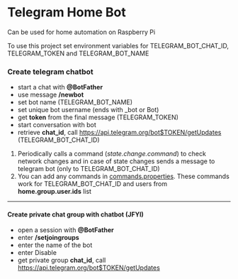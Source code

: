 # Telegram Home Bot

Can be used for home automation on Raspberry Pi

To use this project set environment variables for TELEGRAM_BOT_CHAT_ID, TELEGRAM_TOKEN and TELEGRAM_BOT_NAME


### Create telegram chatbot
* start a chat with __@BotFather__
* use message __/newbot__
* set bot name (TELEGRAM_BOT_NAME)
* set unique bot username (ends with _bot or Bot)
* get __token__ from the final message (TELEGRAM_TOKEN)
* start conversation with bot
* retrieve __chat_id__, call https://api.telegram.org/bot$TOKEN/getUpdates (TELEGRAM_BOT_CHAT_ID)

1. Periodically calls a command (_state.change.command_) to check network changes and in case of state changes sends a message to telegram bot (only to TELEGRAM_BOT_CHAT_ID)
2. You can add any commands in [commands.properties](src/main/resources/commands.properties). These commands work for TELEGRAM_BOT_CHAT_ID and users from __home.group.user.ids__ list

---

#### Create private chat group with chatbot (JFYI)
* open a session with __@BotFather__
* enter __/setjoingroups__
* enter the name of the bot
* enter Disable
* get private group __chat_id__, call https://api.telegram.org/bot$TOKEN/getUpdates
